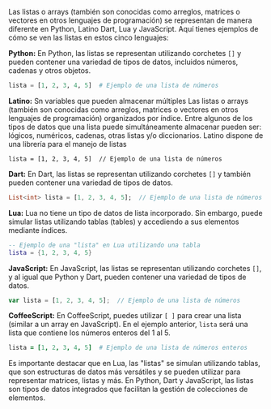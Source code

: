 Las listas o arrays (también son conocidas como arreglos, matrices o vectores en otros lenguajes de programación) se representan de manera diferente en Python, Latino Dart, Lua y JavaScript. Aquí tienes ejemplos de cómo se ven las listas en estos cinco lenguajes:

**Python:**
En Python, las listas se representan utilizando corchetes `[]` y pueden contener una variedad de tipos de datos, incluidos números, cadenas y otros objetos.

```python
lista = [1, 2, 3, 4, 5]  # Ejemplo de una lista de números
```

**Latino:**
Sn variables que pueden almacenar múltiples Las listas o arrays (también son conocidas como arreglos, matrices o vectores en otros lenguajes de programación)  organizados por índice.
Entre algunos de los tipos de datos que una lista puede simultáneamente almacenar pueden ser: lógicos, numéricos, cadenas, otras listas y/o diccionarios.
Latino dispone de una librería para el manejo de listas

```latino
lista = [1, 2, 3, 4, 5]  // Ejemplo de una lista de números
```

**Dart:**
En Dart, las listas se representan utilizando corchetes `[]` y también pueden contener una variedad de tipos de datos.

```dart
List<int> lista = [1, 2, 3, 4, 5];  // Ejemplo de una lista de números enteros
```

**Lua:**
Lua no tiene un tipo de datos de lista incorporado. Sin embargo, puede simular listas utilizando tablas (tables) y accediendo a sus elementos mediante índices.

```lua
-- Ejemplo de una "lista" en Lua utilizando una tabla
lista = {1, 2, 3, 4, 5}
```

**JavaScript:**
En JavaScript, las listas se representan utilizando corchetes `[]`, y al igual que Python y Dart, pueden contener una variedad de tipos de datos.

```javascript
var lista = [1, 2, 3, 4, 5];  // Ejemplo de una lista de números
```

**CoffeeScript:**
En CoffeeScript, puedes utilizar `[ ]` para crear una lista (similar a un array en JavaScript). En el ejemplo anterior, `lista` será una lista que contiene los números enteros del 1 al 5.

```coffeescript
lista = [1, 2, 3, 4, 5]  # Ejemplo de una lista de números enteros
```

Es importante destacar que en Lua, las "listas" se simulan utilizando tablas, que son estructuras de datos más versátiles y se pueden utilizar para representar matrices, listas y más. En Python, Dart y JavaScript, las listas son tipos de datos integrados que facilitan la gestión de colecciones de elementos.



